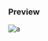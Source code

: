 ### Preview
![a](https://github.com/Eazvy/UILibs/blob/main/Librarys/AtlasV2/Screenshot%202023-03-07%20231324.png?raw=true)

